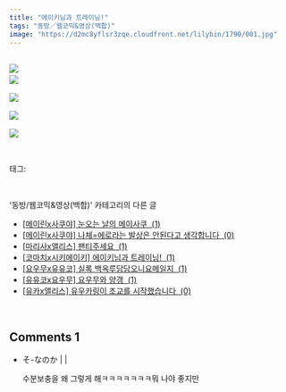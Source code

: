 ```yaml
---
title: "에이키님과 트레이닝!"
tags: "동방／웹코믹&영상(백합)"
image: "https://d2mc8yflsr3zqe.cloudfront.net/lilybin/1790/001.jpg"
---
```

<div class="article">
<div class="area_view">
<p><br/><img src="{{ site.imgserver2 }}/lilybin/1790/001.jpg"/><span style="color:#557a74; font-family:돋움; font-size:10pt"><br/><img src="{{ site.imgserver2 }}/lilybin/1790/002.jpg"/><br/><br/><img src="{{ site.imgserver2 }}/lilybin/1790/003.jpg"/><br/><br/><img src="{{ site.imgserver2 }}/lilybin/1790/004.jpg"/><br/><br/><img src="{{ site.imgserver2 }}/lilybin/1790/005.jpg"/></span></p>
</div></div><br/>
<div class="tagTrail">
<p>태그: </p>
<ul>
</ul>
</div><br/>
<div class="another">
<p>'동방/웹코믹&amp;영상(백합)' 카테고리의 다른 글</p>
<ul>
<li><a href="/lilybin_1793">
[메이린x사쿠야] 눈오는 날의 메이사쿠  (1)
</a></li>
<li><a href="/lilybin_1792">
[메이린x사쿠야] 나체=에로라는 발상은 안된다고 생각합니다  (0)
</a></li>
<li><a href="/lilybin_1791">
[마리사x앨리스] 팬티주세요  (1)
</a></li>
<li><a href="/lilybin_1790">
[코마치x시키에이키] 에이키님과 트레이닝!  (1)
</a></li>
<li><a href="/lilybin_1789">
[요우무x유유코] 실록 백옥루담담오니요메일지  (1)
</a></li>
<li><a href="/lilybin_1788">
[유유코x요우무] 요우무와 양갱  (1)
</a></li>
<li><a href="/lilybin_1787">
[유카x앨리스] 유우카링이 조교를 시작했습니다  (0)
</a></li>
</ul>
</div><br/>
<div class="comment">
<h2 class="bold">Comments <span id="commentCount1790">1</span></h2>
<div style="clear:both;">
<div id="entry1790Comment" style="display:block">
<ul class="list_reply">
<li class="rp_general" id="comment13338577">
<div class="post-comment">
<div>
<span>
<i class="fa fa-user"></i>そ-なのか |
                                |
                               
</span>
<p>수분보충을 왜 그렇게 해ㅋㅋㅋㅋㅋㅋㅋ뭐 나야 좋지만</p>

</div>
</div>
</li>
</ul>
</div>
</div>
</div><br/>
<br/>
<p id="refer"></p>
<br/>

